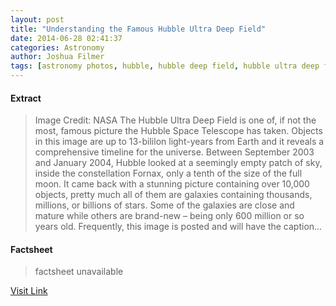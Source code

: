 ```yaml
---
layout: post
title: "Understanding the Famous Hubble Ultra Deep Field"
date: 2014-06-28 02:41:37
categories: Astronomy
author: Joshua Filmer
tags: [astronomy photos, hubble, hubble deep field, hubble ultra deep field, hudf]
---
```



#### Extract
>Image Credit: NASA The Hubble Ultra Deep Field is one of, if not the most, famous picture the Hubble Space Telescope has taken. Objects in this image are up to 13-bililon light-years from Earth and it reveals a comprehensive timeline for the universe. Between September 2003 and January 2004, Hubble looked at a seemingly empty patch of sky, inside the constellation Fornax, only a tenth of the size of the full moon. It came back with a stunning picture containing over 10,000 objects, pretty much all of them are galaxies containing thousands, millions, or billions of stars. Some of the galaxies are close and mature while others are brand-new – being only 600 million or so years old. Frequently, this image is posted and will have the caption...

#### Factsheet
>factsheet unavailable

[Visit Link](http://www.fromquarkstoquasars.com/understanding-the-famous-hubble-ultra-deep-field/)


